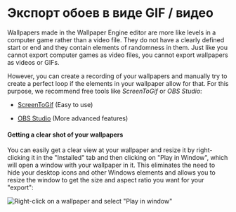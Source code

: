 # Экспорт обоев в виде GIF / видео

Wallpapers made in the Wallpaper Engine editor are more like levels in a computer game rather than a video file. They do not have a clearly defined start or end and they contain elements of randomness in them. Just like you cannot export computer games as video files, you cannot export wallpapers as videos or GIFs.

However, you can create a recording of your wallpapers and manually try to create a perfect loop if the elements in your wallpaper allow for that. For this purpose, we recommend free tools like *ScreenToGif* or *OBS Studio*:

* [ScreenToGif](https://www.screentogif.com/) (Easy to use)

* [OBS Studio](https://obsproject.com/) (More advanced features)

#### Getting a clear shot of your wallpapers

You can easily get a clear view at your wallpaper and resize it by right-clicking it in the "Installed" tab and then clicking on "Play in Window", which will open a window with your wallpaper in it. This eliminates the need to hide your desktop icons and other Windows elements and allows you to resize the window to get the size and aspect ratio you want for your "export":

![Right-click on a wallpaper and select "Play in window"](./playinwindow.gif)